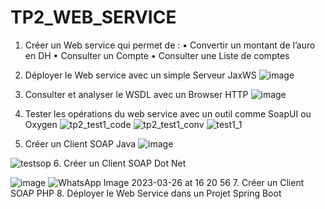 # TP2_WEB_SERVICE
1. Créer un Web service qui permet de : • Convertir un montant de l’auro en DH
• Consulter un Compte
• Consulter une Liste de comptes
2. Déployer le Web service avec un simple Serveur JaxWS
![image](https://user-images.githubusercontent.com/116807307/227809193-e64f23c9-c518-4a74-8782-8df25691746e.png)

3. Consulter et analyser le WSDL avec un Browser HTTP
![image](https://user-images.githubusercontent.com/116807307/227372629-58742e92-2e0a-4634-ab9c-32f52c8efdf1.png)  

4. Tester les opérations du web service avec un outil comme SoapUI ou Oxygen
![tp2_test1_code](https://user-images.githubusercontent.com/116807307/227809319-0bd23405-10b3-4045-bed0-f1e4aa6d6e98.PNG)
![tp2_test1_conv](https://user-images.githubusercontent.com/116807307/227809322-b3397565-218c-4017-87e4-95430a404e7c.PNG)
![test1_1](https://user-images.githubusercontent.com/116807307/227809323-f1a5397b-68fb-47fa-94af-d760c116a82e.PNG)

5. Créer un Client SOAP Java
![image](https://user-images.githubusercontent.com/116807307/227809402-b63d58fe-5524-4146-b9b6-5cab612abc5c.png)

![testsop](https://user-images.githubusercontent.com/116807307/227809599-56723ff8-19c2-4679-9451-d34691fe8965.PNG)
6. Créer un Client SOAP Dot Net

![image](https://user-images.githubusercontent.com/116807307/227809461-21b68b84-b48f-435c-b45a-94503267ee3f.png)
![WhatsApp Image 2023-03-26 at 16 20 56](https://user-images.githubusercontent.com/116807307/227809430-ad69cc18-310e-4a6b-8916-0d1a99af5a18.jpeg)
7. Créer un Client SOAP PHP
8. Déployer le Web Service dans un Projet Spring Boot

